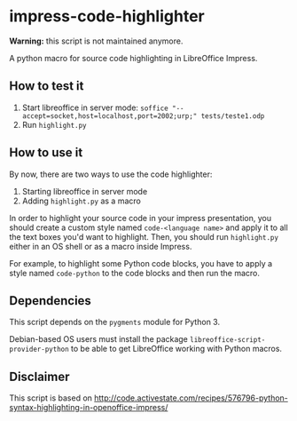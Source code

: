 impress-code-highlighter
========================

**Warning:** this script is not maintained anymore.

A python macro for source code highlighting in LibreOffice Impress.

## How to test it
 1. Start libreoffice in server mode: `soffice "--accept=socket,host=localhost,port=2002;urp;" tests/teste1.odp`
 2. Run `highlight.py`


## How to use it
By now, there are two ways to use the code highlighter:
 1. Starting libreoffice in server mode
 2. Adding `highlight.py` as a macro

In order to highlight your source code in your impress presentation, you should create a custom style named `code-<language name>` and apply it to all the text boxes you'd want to highlight. Then, you should run `highlight.py` either in an OS shell or as a macro inside Impress.

For example, to highlight some Python code blocks, you have to apply a style named `code-python` to the code blocks and then run the macro.


## Dependencies
This script depends on the `pygments` module for Python 3.

Debian-based OS users must install the package `libreoffice-script-provider-python` to be able to get LibreOffice working with Python macros.

## Disclaimer
This script is based on http://code.activestate.com/recipes/576796-python-syntax-highlighting-in-openoffice-impress/
